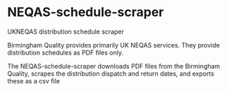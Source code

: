 # NEQAS-schedule-scraper
UKNEQAS distribution schedule scraper

Birmingham Quality provides primarily UK NEQAS services. They provide distribution schedules as PDF files only.

The NEQAS-schedule-scraper downloads PDF files from the Birmingham Quality, scrapes the distribution dispatch and return dates, and exports these as a csv file
